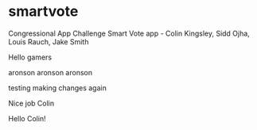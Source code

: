 # smartvote
Congressional App Challenge Smart Vote app - Colin Kingsley, Sidd Ojha, Louis Rauch, Jake Smith

Hello gamers

aronson aronson aronson

testing making changes again

Nice job Colin

Hello Colin!
